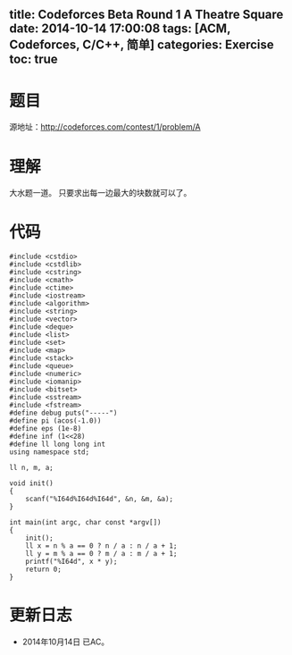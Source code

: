 title: Codeforces Beta Round 1 A Theatre Square
date: 2014-10-14 17:00:08
tags: [ACM, Codeforces, C/C++, 简单]
categories: Exercise
toc: true
---
# 题目	
源地址：http://codeforces.com/contest/1/problem/A

# 理解
大水题一道。
只要求出每一边最大的块数就可以了。
<!-- more -->

# 代码
```
#include <cstdio>
#include <cstdlib>
#include <cstring>
#include <cmath>
#include <ctime>
#include <iostream>
#include <algorithm>
#include <string>
#include <vector>
#include <deque>
#include <list>
#include <set>
#include <map>
#include <stack>
#include <queue>
#include <numeric>
#include <iomanip>
#include <bitset>
#include <sstream>
#include <fstream>
#define debug puts("-----")
#define pi (acos(-1.0))
#define eps (1e-8)
#define inf (1<<28)
#define ll long long int
using namespace std;

ll n, m, a;

void init()
{
    scanf("%I64d%I64d%I64d", &n, &m, &a);
}

int main(int argc, char const *argv[])
{
	init();
	ll x = n % a == 0 ? n / a : n / a + 1;
	ll y = m % a == 0 ? m / a : m / a + 1;
	printf("%I64d", x * y);
	return 0;
}
```

# 更新日志
- 2014年10月14日 已AC。